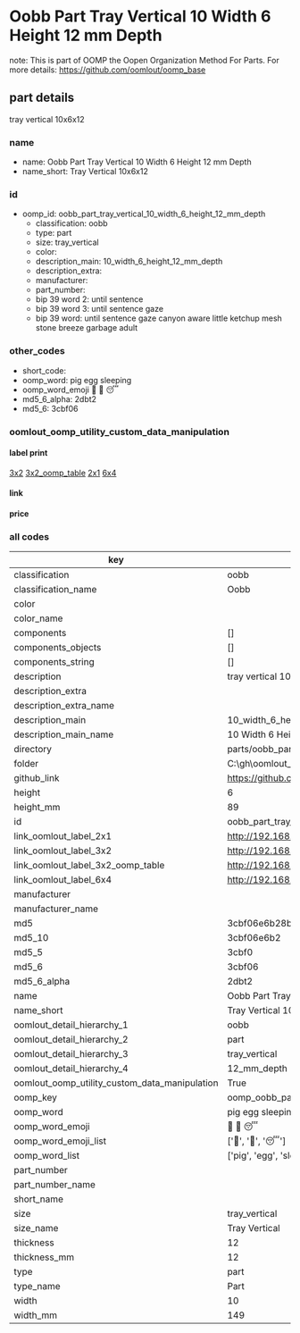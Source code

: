 # Oobb Part Tray Vertical 10 Width 6 Height 12 mm Depth  

note: This is part of OOMP the Oopen Organization Method For Parts. For more details: https://github.com/oomlout/oomp_base

##  part details
  



tray vertical 10x6x12



### name
* name: Oobb Part Tray Vertical 10 Width 6 Height 12 mm Depth
* name_short: Tray Vertical 10x6x12 
### id
* oomp_id: oobb_part_tray_vertical_10_width_6_height_12_mm_depth
  * classification: oobb
  * type: part
  * size: tray_vertical
  * color: 
  * description_main: 10_width_6_height_12_mm_depth
  * description_extra: 
  * manufacturer: 
  * part_number: 
  * bip 39 word 2: until sentence
  * bip 39 word 3: until sentence gaze
  * bip 39 word: until sentence gaze canyon aware little ketchup mesh stone breeze garbage adult

### other_codes
* short_code: 
* oomp_word: pig egg sleeping
* oomp_word_emoji :pig: :egg: :sleeping:
* md5_6_alpha: 2dbt2
* md5_6: 3cbf06






### oomlout_oomp_utility_custom_data_manipulation
#### label print
[3x2](http://192.168.1.245:1112/?label=oomp%202dbt2)
[3x2_oomp_table](http://192.168.1.108:1112/?label=oomp%202dbt2)
[2x1](http://192.168.1.242:1112/?label=oomp%202dbt2)
[6x4](http://192.168.1.55:1112/?label=oomp%202dbt2)    

#### link

                              

#### price







### all codes 
| key | value |  
| --- | --- |  
| classification | oobb |  
| classification_name | Oobb |  
| color |  |  
| color_name |  |  
| components | [] |  
| components_objects | [] |  
| components_string | [] |  
| description | tray vertical 10x6x12 |  
| description_extra |  |  
| description_extra_name |  |  
| description_main | 10_width_6_height_12_mm_depth |  
| description_main_name | 10 Width 6 Height 12 mm Depth |  
| directory | parts/oobb_part_tray_vertical_10_width_6_height_12_mm_depth |  
| folder | C:\gh\oomlout_oobb_version_4_generated_parts\parts\oobb_part_tray_vertical_10_width_6_height_12_mm_depth |  
| github_link | https://github.com/oomlout/oomlout_oomp_part_src/tree/main/parts/oobb_part_tray_vertical_10_width_6_height_12_mm_depth |  
| height | 6 |  
| height_mm | 89 |  
| id | oobb_part_tray_vertical_10_width_6_height_12_mm_depth |  
| link_oomlout_label_2x1 | http://192.168.1.242:1112/?label=oomp%202dbt2 |  
| link_oomlout_label_3x2 | http://192.168.1.245:1112/?label=oomp%202dbt2 |  
| link_oomlout_label_3x2_oomp_table | http://192.168.1.108:1112/?label=oomp%202dbt2 |  
| link_oomlout_label_6x4 | http://192.168.1.55:1112/?label=oomp%202dbt2 |  
| manufacturer |  |  
| manufacturer_name |  |  
| md5 | 3cbf06e6b28bcf3e0a08221cc170ff71 |  
| md5_10 | 3cbf06e6b2 |  
| md5_5 | 3cbf0 |  
| md5_6 | 3cbf06 |  
| md5_6_alpha | 2dbt2 |  
| name | Oobb Part Tray Vertical 10 Width 6 Height 12 mm Depth |  
| name_short | Tray Vertical 10x6x12  |  
| oomlout_detail_hierarchy_1 | oobb |  
| oomlout_detail_hierarchy_2 | part |  
| oomlout_detail_hierarchy_3 | tray_vertical |  
| oomlout_detail_hierarchy_4 | 12_mm_depth |  
| oomlout_oomp_utility_custom_data_manipulation | True |  
| oomp_key | oomp_oobb_part_tray_vertical_10_width_6_height_12_mm_depth |  
| oomp_word | pig egg sleeping |  
| oomp_word_emoji | :pig: :egg: :sleeping: |  
| oomp_word_emoji_list | [':pig:', ':egg:', ':sleeping:'] |  
| oomp_word_list | ['pig', 'egg', 'sleeping'] |  
| part_number |  |  
| part_number_name |  |  
| short_name |  |  
| size | tray_vertical |  
| size_name | Tray Vertical |  
| thickness | 12 |  
| thickness_mm | 12 |  
| type | part |  
| type_name | Part |  
| width | 10 |  
| width_mm | 149 |  
